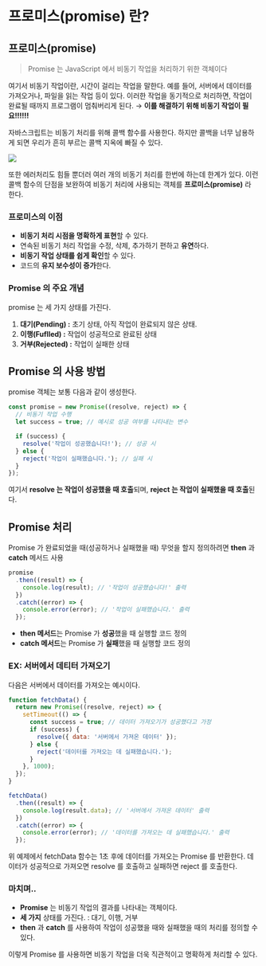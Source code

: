 프로미스(promise) 란?
===

## 프로미스(promise)

> Promise 는 JavaScript 에서 비동기 작업을 처리하기 위한 객체이다
> 

여기서 비동기 작업이란, 시간이 걸리는 작업을 말한다. 예를 들어, 서버에서 데이터를 가져오거나, 파일을 읽는 작업 등이 있다. 이러한 작업을 동기적으로 처리하면, 작업이 완료될 때까지 프로그램이 멈춰버리게 된다. → **이를 해결하기 위해 비동기 작업이 필요!!!!!!**

자바스크립트는 비동기 처리를 위해 콜백 함수를 사용한다. 하지만 콜백을 너무 남용하게 되면 우리가 흔히 부르는 콜백 지옥에 빠질 수 있다.

![](https://img1.daumcdn.net/thumb/R1280x0/?scode=mtistory2&fname=https%3A%2F%2Fblog.kakaocdn.net%2Fdn%2FWM9Hj%2FbtrwgC1SXvh%2F9MTRpsBhz5O46KBxCKkcX0%2Fimg.jpg)

또한 에러처리도 힘들 뿐더러 여러 개의 비동기 처리를 한번에 하는데 한계가 있다. 이런 콜백 함수의 단점을 보완하여 비동기 처리에 사용되는 객체를 **프로미스(promise)** 라 한다. 

### 프로미스의 이점

- **비동기 처리 시점을 명확하게 표현**할 수 있다.
- 연속된 비동기 처리 작업을 수정, 삭제, 추가하기 편하고 **유연**하다.
- **비동기 작업 상태를 쉽게 확인**할 수 있다.
- 코드의 **유지 보수성이 증가**한다.

### Promise 의 주요 개념

promise 는 세 가지 상태를 가진다. 

1. **대기(Pending) :** 초기 상태, 아직 작업이 완료되지 않은 상태.
2. **이행(Fuflled) :** 작업이 성공적으로 완료된 상태
3. **거부(Rejected) :** 작업이 실패한 상태

## Promise 의 사용 방법

promise 객체는 보통 다음과 같이 생성한다.

```jsx
const promise = new Promise((resolve, reject) => {
  // 비동기 작업 수행
  let success = true; // 예시로 성공 여부를 나타내는 변수

  if (success) {
    resolve('작업이 성공했습니다!'); // 성공 시
  } else {
    reject('작업이 실패했습니다.'); // 실패 시
  }
});

```

여기서 **resolve 는 작업이 성공했을 때 호출**되며, **reject 는 작업이 실패했을 때 호출**된다.

## Promise 처리

Promise 가 완료되었을 때(성공하거나 실패했을 때) 무엇을 할지 정의하려면 **then** 과 **catch** 메서드 사용

```jsx
promise
  .then((result) => {
    console.log(result); // '작업이 성공했습니다!' 출력
  })
  .catch((error) => {
    console.error(error); // '작업이 실패했습니다.' 출력
  });

```

- **then 메서드**는 Promise 가 **성공**했을 때 실행할 코드 정의
- **catch 메서드**는 Promise 가 **실패**했을 때 실행할 코드 정의

### EX: 서버에서 데티터 가져오기

다음은 서버에서 데이터를 가져오는 예시이다.

```jsx
function fetchData() {
  return new Promise((resolve, reject) => {
    setTimeout(() => {
      const success = true; // 데이터 가져오기가 성공했다고 가정
      if (success) {
        resolve({ data: '서버에서 가져온 데이터' });
      } else {
        reject('데이터를 가져오는 데 실패했습니다.');
      }
    }, 1000);
  });
}

fetchData()
  .then((result) => {
    console.log(result.data); // '서버에서 가져온 데이터' 출력
  })
  .catch((error) => {
    console.error(error); // '데이터를 가져오는 데 실패했습니다.' 출력
  });

```

위 예제에서 fetchData 함수는 1초 후에 데이터를 가져오는 Promise 를 반환한다. 데이터가 성공적으로 가져오면  resolve 를 호출하고 실패하면 reject 를 호출한다. 

### 마치며..

- **Promise** 는 비동기 작업의 결과를 나타내는 객체이다.
- **세 가지** 상태를 가진다. : 대기, 이행, 거부
- **then** 과 **catch** 를 사용하여 작업이 성공했을 때와 실패했을 때의 처리를 정의할 수 있다.

이렇게 Promise 를 사용하면 비동기 작업을 더욱 직관적이고 명확하게 처리할 수 있다.